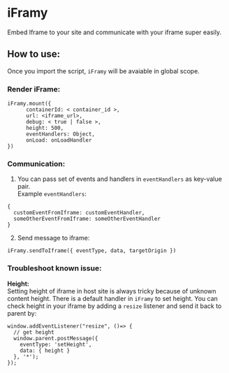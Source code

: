 # iFramy
Embed Iframe to your site and communicate with your iframe super easily.

## How to use: 
Once you import the script, `iFramy` will be avaiable in global scope.  

### Render iFrame: 
```
iFramy.mount({
      containerId: < container_id >,
      url: <iframe_url>,
      debug: < true | false >,
      height: 500,
      eventHandlers: Object,
      onLoad: onLoadHandler      
})
```

### Communication:
1. You can pass set of events and handlers in `eventHandlers` as key-value pair.  
Example `eventHandlers`:  
```
{ 
  customEventFromIframe: customEventHandler,
  someOtherEventFromIframe: someOtherEventHandler 
}
```

2. Send message to iframe:  
```
iFramy.sendToIframe({ eventType, data, targetOrigin })
```  

### Troubleshoot known issue:  
**Height:**   
Setting height of iframe in host site is always tricky because of unknown content height. 
There is a default handler in `iFramy` to set height. You can check height in your iframe by adding a `resize` listener 
and send it back to parent by:
```
window.addEventListener("resize", ()=> {
  // get height
  window.parent.postMessage({
    eventType: 'setHeight',
    data: { height }
  }, '*');
});
```
